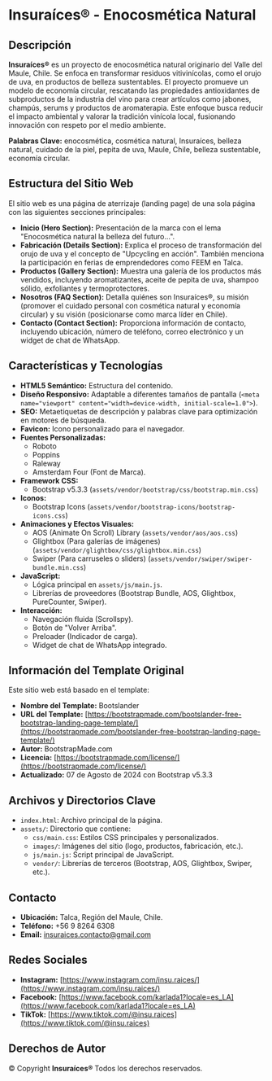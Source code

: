 # Insuraíces® - Enocosmética Natural

## Descripción

**Insuraíces®** es un proyecto de enocosmética natural originario del Valle del Maule, Chile. Se enfoca en transformar residuos vitivinícolas, como el orujo de uva, en productos de belleza sustentables. El proyecto promueve un modelo de economía circular, rescatando las propiedades antioxidantes de subproductos de la industria del vino para crear artículos como jabones, champús, serums y productos de aromaterapia. Este enfoque busca reducir el impacto ambiental y valorar la tradición vinícola local, fusionando innovación con respeto por el medio ambiente.

**Palabras Clave:** enocosmética, cosmética natural, Insuraíces, belleza natural, cuidado de la piel, pepita de uva, Maule, Chile, belleza sustentable, economía circular.

## Estructura del Sitio Web

El sitio web es una página de aterrizaje (landing page) de una sola página con las siguientes secciones principales:

* **Inicio (Hero Section):** Presentación de la marca con el lema "Enocosmética natural la belleza del futuro...".
* **Fabricación (Details Section):** Explica el proceso de transformación del orujo de uva y el concepto de "Upcycling en acción". También menciona la participación en ferias de emprendedores como FEEM en Talca.
* **Productos (Gallery Section):** Muestra una galería de los productos más vendidos, incluyendo aromatizantes, aceite de pepita de uva, shampoo sólido, exfoliantes y termoprotectores.
* **Nosotros (FAQ Section):** Detalla quiénes son Insuraíces®, su misión (promover el cuidado personal con cosmética natural y economía circular) y su visión (posicionarse como marca líder en Chile).
* **Contacto (Contact Section):** Proporciona información de contacto, incluyendo ubicación, número de teléfono, correo electrónico y un widget de chat de WhatsApp.

## Características y Tecnologías

* **HTML5 Semántico:** Estructura del contenido.
* **Diseño Responsivo:** Adaptable a diferentes tamaños de pantalla (`<meta name="viewport" content="width=device-width, initial-scale=1.0">`).
* **SEO:** Metaetiquetas de descripción y palabras clave para optimización en motores de búsqueda.
* **Favicon:** Icono personalizado para el navegador.
* **Fuentes Personalizadas:**
    * Roboto
    * Poppins
    * Raleway
    * Amsterdam Four (Font de Marca).
* **Framework CSS:**
    * Bootstrap v5.3.3 (`assets/vendor/bootstrap/css/bootstrap.min.css`)
* **Iconos:**
    * Bootstrap Icons (`assets/vendor/bootstrap-icons/bootstrap-icons.css`)
* **Animaciones y Efectos Visuales:**
    * AOS (Animate On Scroll) Library (`assets/vendor/aos/aos.css`)
    * Glightbox (Para galerías de imágenes) (`assets/vendor/glightbox/css/glightbox.min.css`)
    * Swiper (Para carruseles o sliders) (`assets/vendor/swiper/swiper-bundle.min.css`)
* **JavaScript:**
    * Lógica principal en `assets/js/main.js`.
    * Librerías de proveedores (Bootstrap Bundle, AOS, Glightbox, PureCounter, Swiper).
* **Interacción:**
    * Navegación fluida (Scrollspy).
    * Botón de "Volver Arriba".
    * Preloader (Indicador de carga).
    * Widget de chat de WhatsApp integrado.

## Información del Template Original

Este sitio web está basado en el template:

* **Nombre del Template:** Bootslander
* **URL del Template:** [https://bootstrapmade.com/bootslander-free-bootstrap-landing-page-template/](https://bootstrapmade.com/bootslander-free-bootstrap-landing-page-template/)
* **Autor:** BootstrapMade.com
* **Licencia:** [https://bootstrapmade.com/license/](https://bootstrapmade.com/license/)
* **Actualizado:** 07 de Agosto de 2024 con Bootstrap v5.3.3

## Archivos y Directorios Clave

* `index.html`: Archivo principal de la página.
* `assets/`: Directorio que contiene:
    * `css/main.css`: Estilos CSS principales y personalizados.
    * `images/`: Imágenes del sitio (logo, productos, fabricación, etc.).
    * `js/main.js`: Script principal de JavaScript.
    * `vendor/`: Librerías de terceros (Bootstrap, AOS, Glightbox, Swiper, etc.).

## Contacto

* **Ubicación:** Talca, Región del Maule, Chile.
* **Teléfono:** +56 9 8264 6308
* **Email:** insuraices.contacto@gmail.com

## Redes Sociales

* **Instagram:** [https://www.instagram.com/insu.raices/](https://www.instagram.com/insu.raices/)
* **Facebook:** [https://www.facebook.com/karlada1?locale=es_LA](https://www.facebook.com/karlada1?locale=es_LA)
* **TikTok:** [https://www.tiktok.com/@insu.raices](https://www.tiktok.com/@insu.raices)

## Derechos de Autor

&copy; Copyright **Insuraíces®** Todos los derechos reservados.